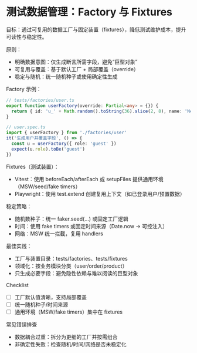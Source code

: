 # 测试数据管理：Factory 与 Fixtures

目标：通过可复用的数据工厂与固定装置（fixtures），降低测试维护成本，提升可读性与稳定性。

原则：
- 明确数据意图：仅生成断言所需字段，避免“巨型对象”
- 可复用与覆盖：基于默认工厂 + 局部覆盖（override）
- 稳定与随机：统一随机种子或使用确定性生成

Factory 示例：
```ts
// tests/factories/user.ts
export function userFactory(override: Partial<any> = {}) {
  return { id: 'u_' + Math.random().toString(36).slice(2, 8), name: 'Neo', role: 'admin', ...override }
}
```
```ts
// user.spec.ts
import { userFactory } from './factories/user'
it('生成用户并覆盖字段', () => {
  const u = userFactory({ role: 'guest' })
  expect(u.role).toBe('guest')
})
```

Fixtures（测试装置）：
- Vitest：使用 beforeEach/afterEach 或 setupFiles 提供通用环境（MSW/seed/fake timers）
- Playwright：使用 test.extend 创建复用上下文（如已登录用户/预置数据）

稳定策略：
- 随机数种子：统一 faker.seed(...) 或固定工厂逻辑
- 时间：使用 fake timers 或固定时间来源（Date.now -> 可控注入）
- 网络：MSW 统一拦截，复用 handlers

最佳实践：
- 工厂与装置目录：tests/factories、tests/fixtures
- 领域化：按业务模块分类（user/order/product）
- 只生成必要字段：避免隐性依赖与难以阅读的巨型对象

Checklist
- [ ] 工厂默认值清晰，支持局部覆盖
- [ ] 统一随机种子/时间来源
- [ ] 通用环境（MSW/fake timers）集中在 fixtures

常见错误排查
- 数据耦合过重：拆分为更细的工厂并按需组合
- 非确定性失败：检查随机/时间/网络是否未稳定化